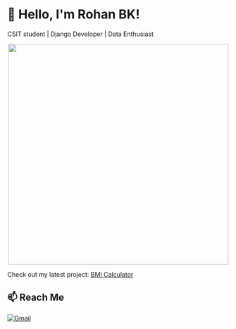 # 👋 Hello, I'm Rohan BK!

CSIT student | Django Developer | Data Enthusiast

<p align="center">
  <img src="https://media.giphy.com/media/qgQUggAC3Pfv687qPC/giphy.gif" width="500" />
</p>

Check out my latest project: [BMI Calculator](https://github.com/rohanbk/bmi-calculator)

## 📫 Reach Me
[![Gmail](https://img.shields.io/badge/Gmail-rohanbk%40gmail.com-red)](mailto:rohan7study@gmail.com)
